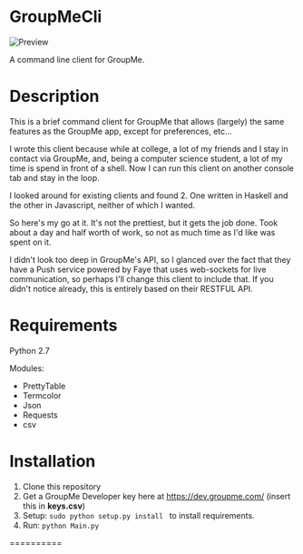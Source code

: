 GroupMeCli
=======
![Preview](http://i1158.photobucket.com/albums/p618/g12mcgov/Screenshot2014-08-14235846.png)

A command line client for GroupMe. 

Description
==========
This is a brief command client for GroupMe that allows (largely) the same features as the GroupMe app, except for preferences, etc... 

I wrote this client because while at college, a lot of my friends and I stay in contact via GroupMe, and, being a computer science student, a lot of my time is spend in front of a shell. Now I can run this client on another console tab and stay in the loop.

I looked around for existing clients and found 2. One written in Haskell and the other in Javascript, neither of which I wanted. 

So here's my go at it. It's not the prettiest, but it gets the job done. Took about a day and half worth of work, so not as much time as I'd like was spent on it.

I didn't look too deep in GroupMe's API, so I glanced over the fact that they have a Push service powered by Faye that uses web-sockets for live communication, so perhaps I'll change this client to include that. If you didn't notice already, this is entirely based on their RESTFUL API.


Requirements
==========
Python 2.7

Modules:
  - PrettyTable
  - Termcolor
  - Json
  - Requests
  - csv

Installation
==========
1. Clone this repository
2. Get a GroupMe Developer key here at https://dev.groupme.com/ (insert this in <b>keys.csv</b>)
3. Setup: <code>sudo python setup.py install </code> to install requirements.
4. Run: <code>python Main.py</code>


==========
